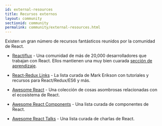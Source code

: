 ```yaml
---
id: external-resources
title: Recursos externos
layout: community
sectionid: community
permalink: community/external-resources.html
---
```


Existen un gran número de recursos fantásticos reunidos por la comunidad de React.

- [Reactiflux](https://www.reactiflux.com/) - Una comunidad de más de 20,000 desarrolladores que trabajan con React. Ellos mantienen una muy bien cuarada [sección de aprendizaje](https://www.reactiflux.com/learning/).

- [React-Redux Links](https://github.com/markerikson/react-redux-links) - La lista curada de Mark Erikson con tutoriales y recursos para React/Redux/ES6 y más.

- [Awesome React](https://github.com/enaqx/awesome-react) - Una colección de cosas asombrosas relacionadas con el ecosistema de React.

- [Awesome React Components](https://github.com/brillout/awesome-react-components) - Una lista curada de componentes de React.

- [Awesome React Talks](https://github.com/tiaanduplessis/awesome-react-talks) - Una lista curada de charlas de React.
